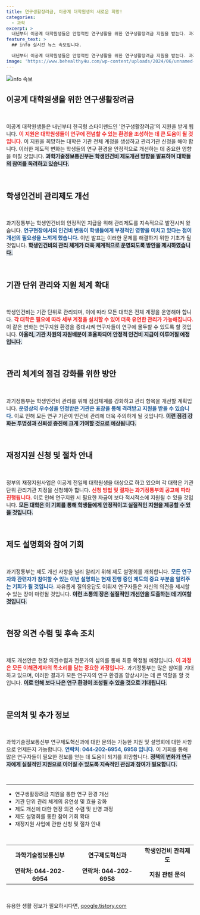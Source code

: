 ```yaml
---
title: 연구생활장려금, 이공계 대학원생의 새로운 희망!
categories:
  - 과학
excerpt: >
  내년부터 이공계 대학원생들은 안정적인 연구생활을 위한 연구생활장려금 지원을 받는다. 과기정통부의 제도 개선으로 학생인건비가 관리 기관 단위로 확대되며, 대학들은 관련 신청을 해야 한다. 이 기회를 놓치지 마세요!
feature_text: >
  ## info 실시간 뉴스 속보입니다.

  내년부터 이공계 대학원생들은 안정적인 연구생활을 위한 연구생활장려금 지원을 받는다. 과기정통부의 제도 개선으로 학생인건비가 관리 기관 단위로 확대되며, 대학들은 관련 신청을 해야 한다. 이 기회를 놓치지 마세요!
image: 'https://www.behealthy4u.com/wp-content/uploads/2024/06/unnamed-file.png'
---
```


<p><img src="https://www.behealthy4u.com/wp-content/uploads/2024/06/unnamed-file.png" alt="info 속보" /></p>

<h2 data-ke-size="size26">이공계 대학원생을 위한 연구생활장려금</h2>

<p data-ke-size="size16">&nbsp;</p>

<p>이공계 대학원생들은 내년부터 한국형 스타이펜드인 '연구생활장려금'의 지원을 받게 됩니다. <b><span style="color: #ee2323;">이 지원은 대학원생들이 연구에 전념할 수 있는 환경을 조성하는 데 큰 도움이 될 것입니다.</span></b> 이 지원을 희망하는 대학은 기관 전체 계정을 생성하고 관리기관 신청을 해야 합니다. 이러한 제도적 변화는 학생들의 연구 환경을 안정적으로 개선하는 데 중요한 영향을 미칠 것입니다. <b><span style="background-color: #21538527;">과학기술정보통신부는 학생인건비 제도개선 방향을 발표하며 대학들의 참여를 독려하고 있습니다.</span></b></p>

<p data-ke-size="size16">&nbsp;</p>

<h2 data-ke-size="size26">학생인건비 관리제도 개선</h2>

<p data-ke-size="size16">&nbsp;</p>

<p>과기정통부는 학생인건비의 안정적인 지급을 위해 관리제도를 지속적으로 발전시켜 왔습니다. <b><span style="color: #1a5490;">연구현장에서의 인건비 변동이 학생들에게 부정적인 영향을 미치고 있다는 점이 개선의 필요성을 느끼게 했습니다.</span></b> 이번 발표는 이러한 문제를 해결하기 위한 기초가 될 것입니다. <b><span style="background-color: #21538527;">학생인건비의 관리 체계가 더욱 체계적으로 운영되도록 방안을 제시하였습니다.</span></b></p>

<p data-ke-size="size16">&nbsp;</p>

<h2 data-ke-size="size26">기관 단위 관리와 지원 체계 확대</h2>

<p data-ke-size="size16">&nbsp;</p>

<p>학생인건비는 기관 단위로 관리되며, 이에 따라 모든 대학은 전체 계정을 운영해야 합니다. <b><span style="color: #ee2323;">각 대학은 필요에 따라 세부 계정을 설치할 수 있어 더욱 유연한 관리가 가능해집니다.</span></b> 이 같은 변화는 연구지원 환경을 증대시켜 연구자들이 연구에 몰두할 수 있도록 할 것입니다. <b><span style="background-color: #21538527;">아울러, 기관 차원의 자원배분이 효율화되어 안정적 인건비 지급이 이루어질 예정입니다.</span></b></p>

<p data-ke-size="size16">&nbsp;</p>

<h2 data-ke-size="size26">관리 체계의 점검 강화를 위한 방안</h2>

<p data-ke-size="size16">&nbsp;</p>

<p>과기정통부는 학생인건비 관리를 위해 점검체계를 강화하고 관리 항목을 개선할 계획입니다. <b><span style="color: #1a5490;">운영상의 우수성을 인정받은 기관은 표창을 통해 격려받고 지원을 받을 수 있습니다.</span></b> 이로 인해 모든 연구 기관이 인건비 관리에 더욱 주의하게 될 것입니다. <b><span style="background-color: #21538527;">이런 점검 강화는 투명성과 신뢰성 증진에 크게 기여할 것으로 예상됩니다.</span></b></p>

<p data-ke-size="size16">&nbsp;</p>

<h2 data-ke-size="size26">재정지원 신청 및 절차 안내</h2>

<p data-ke-size="size16">&nbsp;</p>

<p>정부의 재정지원사업은 이공계 전일제 대학원생을 대상으로 하고 있으며 각 대학은 기관 단위 관리기관 지정을 신청해야 합니다. <b><span style="color: #ee2323;">신청 방법 및 절차는 과기정통부의 공고에 따라 진행됩니다.</span></b> 이로 인해 연구지원 시 필요한 자금이 보다 적시적소에 지원될 수 있을 것입니다. <b><span style="background-color: #21538527;">모든 대학은 이 기회를 통해 학생들에게 안정적이고 실질적인 지원을 제공할 수 있을 것입니다.</span></b></p>

<p data-ke-size="size16">&nbsp;</p>

<h2 data-ke-size="size26">제도 설명회와 참여 기회</h2>

<p data-ke-size="size16">&nbsp;</p>

<p>과기정통부는 제도 개선 사항을 널리 알리기 위해 제도 설명회를 개최합니다. <b><span style="color: #1a5490;">모든 연구자와 관련자가 참여할 수 있는 이번 설명회는 현재 진행 중인 제도의 중요 부분을 알려주는 기회가 될 것입니다.</span></b> 자유롭게 질의응답도 이뤄져 연구자들은 자신의 의견을 제시할 수 있는 장이 마련될 것입니다. <b><span style="background-color: #21538527;">이런 소통의 장은 실질적인 개선안을 도출하는 데 기여할 것입니다.</span></b></p>

<p data-ke-size="size16">&nbsp;</p>

<h2 data-ke-size="size26">현장 의견 수렴 및 후속 조치</h2>

<p data-ke-size="size16">&nbsp;</p>

<p>제도 개선안은 현장 의견수렴과 전문가의 심의를 통해 최종 확정될 예정입니다. <b><span style="color: #ee2323;">이 과정은 모든 이해관계자의 목소리를 담는 중요한 과정입니다.</span></b> 과기정통부는 많은 참여를 기대하고 있으며, 이러한 결과가 모든 연구자의 연구 환경을 향상시키는 데 큰 역할을 할 것입니다. <b><span style="background-color: #21538527;">이로 인해 보다 나은 연구 환경이 조성될 수 있을 것으로 기대됩니다.</span></b></p>

<p data-ke-size="size16">&nbsp;</p>

<h2 data-ke-size="size26">문의처 및 추가 정보</h2>

<p data-ke-size="size16">&nbsp;</p>

<p>과학기술정보통신부 연구제도혁신과에 대한 문의는 가능한 지원 및 설명회에 대한 사항으로 언제든지 가능합니다. <b><span style="color: #1a5490;">연락처: 044-202-6954, 6958 입니다.</span></b> 이 기회를 통해 많은 연구자들이 필요한 정보를 얻는 데 도움이 되기를 희망합니다. <b><span style="background-color: #21538527;">정책의 변화가 연구자에게 실질적인 지원으로 이어질 수 있도록 지속적인 관심과 참여가 필요합니다.</span></b></p>

<p data-ke-size="size16">&nbsp;</p>

<hr>

<ul>
<li>연구생활장려금 지원을 통한 연구 환경 개선</li>
<li>기관 단위 관리 체계의 유연성 및 효율 강화</li>
<li>제도 개선에 대한 현장 의견 수렴 및 반영 과정</li>
<li>제도 설명회를 통한 참여 기회 확대</li>
<li>재정지원 사업에 관한 신청 및 절차 안내</li>
</ul>

<p data-ke-size="size16">&nbsp;</p>

<table>
<tr>
<td style="text-align: center; height: 17px;"><b>과학기술정보통신부</b></td>
<td style="text-align: center; height: 17px;"><b>연구제도혁신과</b></td>
<td style="text-align: center; height: 17px;"><b>학생인건비 관리제도</b></td>
</tr>
<tr>
<td style="text-align: center; height: 17px;"><b>연락처: 044-202-6954</b></td>
<td style="text-align: center; height: 17px;"><b>연락처: 044-202-6958</b></td>
<td style="text-align: center; height: 17px;"><b>지원 관련 문의</b></td>
</tr>
</table>

<p data-ke-size="size16">&nbsp;</p>
유용한 생활 정보가 필요하시다면, <a href="https://qoogle.tistory.com" rel="dofollow">qoogle.tistory.com</a>


